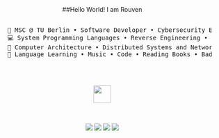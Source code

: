<div align="center">
##Hello World! I am Rouven
<br><br>
<pre>
    💼 MSC @ TU Berlin • Software Developer • Cybersecurity Engineer
    💻 System Programming Languages • Reverse Engineering • Penetration Testing
    💾 Computer Architecture • Distributed Systems and Networks
    🌱 Language Learning • Music • Code • Reading Books • Badminton
    
</pre>
<br><br>
<img src="https://raw.githubusercontent.com/innng/innng/master/assets/kyubey.gif" height="40" />
<br><br><br>
    
[![](https://img.shields.io/badge/linkedin-0a66c2)](http://linkedin.com/in/ingridrosselis)
[![](https://img.shields.io/badge/mastodon-6364ff)](https://tech.lgbt/@innng)
[![](https://img.shields.io/badge/osu!-ff66ab)](https://osu.ppy.sh/users/4606212)
[![](https://img.shields.io/badge/enka.network-69899c)](https://enka.network/u/Inng/1A4HU1/10000069/1985924/)
</div>
